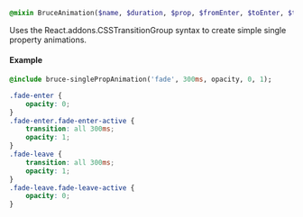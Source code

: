 
```sass
@mixin BruceAnimation($name, $duration, $prop, $fromEnter, $toEnter, $toEnter, $toLeave)
```

Uses the React.addons.CSSTransitionGroup syntax to create simple single property animations.

#### Example

```sass
@include bruce-singlePropAnimation('fade', 300ms, opacity, 0, 1);
```

```css
.fade-enter {
    opacity: 0;
}
.fade-enter.fade-enter-active {
    transition: all 300ms;
    opacity: 1;
}
.fade-leave {
    transition: all 300ms;
    opacity: 1;
}
.fade-leave.fade-leave-active {
    opacity: 0;
}
```
